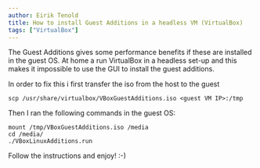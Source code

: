 ```yaml
---
author: Eirik Tenold
title: How to install Guest Additions in a headless VM (VirtualBox)
tags: ["VirtualBox"]
---
```


The Guest Additions gives some performance benefits if these are installed in the guest OS. At home a run VirtualBox in
a headless set-up and this makes it impossible to use the GUI to install the guest additions.

<!--more-->

In order to fix this i first transfer the iso from the host to the guest

	scp /usr/share/virtualbox/VBoxGuestAdditions.iso <guest VM IP>:/tmp

Then I ran the following commands in the guest OS:

	mount /tmp/VBoxGuestAdditions.iso /media
	cd /media/
	./VBoxLinuxAdditions.run

Follow the instructions and enjoy! :-)